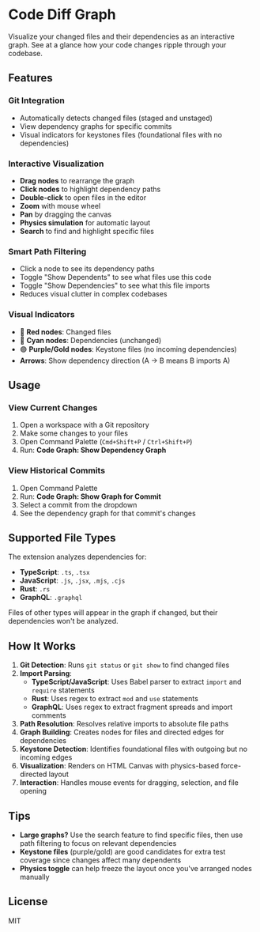 # Code Diff Graph

Visualize your changed files and their dependencies as an interactive graph. See at a glance how your code changes ripple through your codebase.

## Features

### Git Integration
- Automatically detects changed files (staged and unstaged)
- View dependency graphs for specific commits
- Visual indicators for keystones files (foundational files with no dependencies)

### Interactive Visualization
- **Drag nodes** to rearrange the graph
- **Click nodes** to highlight dependency paths
- **Double-click** to open files in the editor
- **Zoom** with mouse wheel
- **Pan** by dragging the canvas
- **Physics simulation** for automatic layout
- **Search** to find and highlight specific files

### Smart Path Filtering
- Click a node to see its dependency paths
- Toggle "Show Dependents" to see what files use this code
- Toggle "Show Dependencies" to see what this file imports
- Reduces visual clutter in complex codebases

### Visual Indicators
- 🔴 **Red nodes**: Changed files
- 🔵 **Cyan nodes**: Dependencies (unchanged)
- 🟣 **Purple/Gold nodes**: Keystone files (no incoming dependencies)
- **Arrows**: Show dependency direction (A → B means B imports A)

## Usage

### View Current Changes
1. Open a workspace with a Git repository
2. Make some changes to your files
3. Open Command Palette (`Cmd+Shift+P` / `Ctrl+Shift+P`)
4. Run: **Code Graph: Show Dependency Graph**

### View Historical Commits
1. Open Command Palette
2. Run: **Code Graph: Show Graph for Commit**
3. Select a commit from the dropdown
4. See the dependency graph for that commit's changes

## Supported File Types

The extension analyzes dependencies for:

- **TypeScript**: `.ts`, `.tsx`
- **JavaScript**: `.js`, `.jsx`, `.mjs`, `.cjs`
- **Rust**: `.rs`
- **GraphQL**: `.graphql`

Files of other types will appear in the graph if changed, but their dependencies won't be analyzed.

## How It Works

1. **Git Detection**: Runs `git status` or `git show` to find changed files
2. **Import Parsing**:
   - **TypeScript/JavaScript**: Uses Babel parser to extract `import` and `require` statements
   - **Rust**: Uses regex to extract `mod` and `use` statements
   - **GraphQL**: Uses regex to extract fragment spreads and import comments
3. **Path Resolution**: Resolves relative imports to absolute file paths
4. **Graph Building**: Creates nodes for files and directed edges for dependencies
5. **Keystone Detection**: Identifies foundational files with outgoing but no incoming edges
6. **Visualization**: Renders on HTML Canvas with physics-based force-directed layout
7. **Interaction**: Handles mouse events for dragging, selection, and file opening

## Tips

- **Large graphs?** Use the search feature to find specific files, then use path filtering to focus on relevant dependencies
- **Keystone files** (purple/gold) are good candidates for extra test coverage since changes affect many dependents
- **Physics toggle** can help freeze the layout once you've arranged nodes manually

## License

MIT
